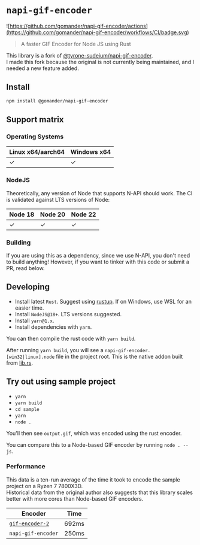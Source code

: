 # `napi-gif-encoder`

![https://github.com/gomander/napi-gif-encoder/actions](https://github.com/gomander/napi-gif-encoder/workflows/CI/badge.svg)

> A faster GIF Encoder for Node JS using Rust

This library is a fork of [@tyrone-sudeium/napi-gif-encoder](https://github.com/tyrone-sudeium/napi-gif-encoder).  
I made this fork because the original is not currently being maintained, and I
needed a new feature added.

## Install

```sh
npm install @gomander/napi-gif-encoder
```

## Support matrix

### Operating Systems

| Linux x64/aarch64 | Windows x64 |
| ----------------- | ----------- |
| ✓                 | ✓           |

### NodeJS

Theoretically, any version of Node that supports N-API should work. The CI is
validated against LTS versions of Node:

| Node 18 | Node 20 | Node 22 |
| ------- | ------- | ------- |
| ✓       | ✓       | ✓       |

### Building

If you are using this as a dependency, since we use N-API, you don't
need to build anything! However, if you want to tinker with this code
or submit a PR, read below.

## Developing

- Install latest `Rust`. Suggest using [rustup](https://rustup.rs/). If on
Windows, use WSL for an easier time.
- Install `NodeJS@18+`. LTS versions suggested.
- Install `yarn@1.x`.
- Install dependencies with `yarn`.

You can then compile the rust code with `yarn build`.

After running `yarn build`, you will see a
`napi-gif-encoder.[win32|linux].node` file in the project root.
This is the native addon built from [lib.rs](./src/lib.rs).

## Try out using sample project

- `yarn`
- `yarn build`
- `cd sample`
- `yarn`
- `node .`

You'll then see `output.gif`, which was encoded using the rust encoder.

You can compare this to a Node-based GIF encoder by running `node . --js`.

### Performance

This data is a ten-run average of the time it took to encode the sample project
on a Ryzen 7 7800X3D.  
Historical data from the original author also suggests that this library scales
better with more cores than Node-based GIF encoders.

| Encoder                                                         | Time  |
| --------------------------------------------------------------- | ----- |
| [`gif-encoder-2`](https://github.com/benjaminadk/gif-encoder-2) | 692ms |
| `napi-gif-encoder`                                              | 250ms |

